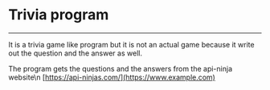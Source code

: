 # Trivia program
---
It is a trivia game like program but it is not an actual game because it write out the question and the answer as well.

The program gets the questions and the answers from the api-ninja website\n
[https://api-ninjas.com/](https://www.example.com)